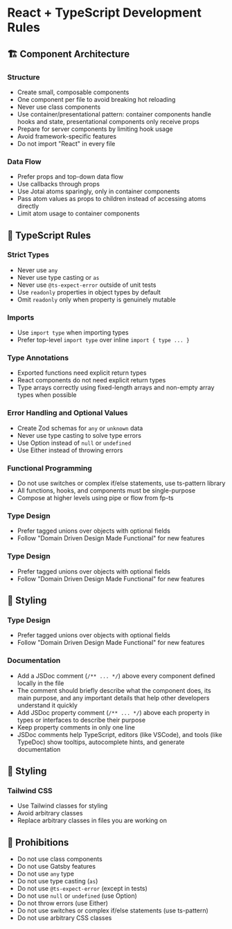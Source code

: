 # React + TypeScript Development Rules

## 🏗️ Component Architecture

### Structure
- Create small, composable components
- One component per file to avoid breaking hot reloading
- Never use class components
- Use container/presentational pattern: container components handle hooks and state, presentational components only receive props
- Prepare for server components by limiting hook usage
- Avoid framework-specific features
- Do not import "React" in every file

### Data Flow
- Prefer props and top-down data flow
- Use callbacks through props
- Use Jotai atoms sparingly, only in container components
- Pass atom values as props to children instead of accessing atoms directly
- Limit atom usage to container components

## 📝 TypeScript Rules

### Strict Types
- Never use `any`
- Never use type casting or `as`
- Never use `@ts-expect-error` outside of unit tests
- Use `readonly` properties in object types by default
- Omit `readonly` only when property is genuinely mutable

### Imports
- Use `import type` when importing types
- Prefer top-level `import type` over inline `import { type ... }`

### Type Annotations
- Exported functions need explicit return types
- React components do not need explicit return types
- Type arrays correctly using fixed-length arrays and non-empty array types when possible

### Error Handling and Optional Values
- Create Zod schemas for `any` or `unknown` data
- Never use type casting to solve type errors
- Use Option instead of `null` or `undefined`
- Use Either instead of throwing errors

### Functional Programming
- Do not use switches or complex if/else statements, use ts-pattern library
- All functions, hooks, and components must be single-purpose
- Compose at higher levels using pipe or flow from fp-ts

### Type Design
- Prefer tagged unions over objects with optional fields
- Follow "Domain Driven Design Made Functional" for new features

### Type Design
- Prefer tagged unions over objects with optional fields
- Follow "Domain Driven Design Made Functional" for new features

## 🎨 Styling

### Type Design
- Prefer tagged unions over objects with optional fields
- Follow "Domain Driven Design Made Functional" for new features

### Documentation
- Add a JSDoc comment (`/** ... */`) above every component defined locally in the file
- The comment should briefly describe what the component does, its main purpose, and any important details that help other developers understand it quickly
- Add JSDoc property comment (`/** ... */`) above each property in types or interfaces to describe their purpose
- Keep property comments in only one line
- JSDoc comments help TypeScript, editors (like VSCode), and tools (like TypeDoc) show tooltips, autocomplete hints, and generate documentation

## 🎨 Styling

### Tailwind CSS
- Use Tailwind classes for styling
- Avoid arbitrary classes
- Replace arbitrary classes in files you are working on

## 🚫 Prohibitions

- Do not use class components
- Do not use Gatsby features
- Do not use `any` type
- Do not use type casting (`as`)
- Do not use `@ts-expect-error` (except in tests)
- Do not use `null` or `undefined` (use Option)
- Do not throw errors (use Either)
- Do not use switches or complex if/else statements (use ts-pattern)
- Do not use arbitrary CSS classes